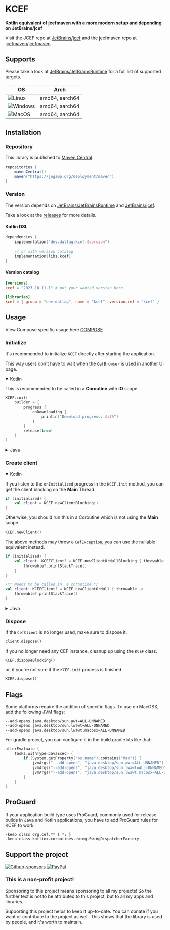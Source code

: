 # KCEF

**Kotlin equivalent of jcefmaven with a more modern setup and depending on JetBrains/jcef**

Visit the JCEF repo at [JetBrains/jcef](https://github.com/JetBrains/jcef) and the jcefmaven repo at [jcefmaven/jcefmaven](https://github.com/jcefmaven/jcefmaven/)

## Supports

Please take a look at [JetBrains/JetBrainsRuntime](https://github.com/JetBrains/JetBrainsRuntime/releases) for a full list of supported targets.

| OS | Arch |
|----|------|
|![Linux](https://cdn.jsdelivr.net/npm/simple-icons@v12/icons/linux.svg)    | amd64, aarch64 |
|![Windows](https://cdn.jsdelivr.net/npm/simple-icons@v12/icons/windows.svg)| amd64, aarch64 |
|![MacOS](https://cdn.jsdelivr.net/npm/simple-icons@v12/icons/macos.svg)    | amd64, aarch64 |

## Installation

### Repository

This library is published to [Maven Central](https://mvnrepository.com/artifact/dev.datlag/kcef).

```gradle
repositories {
    mavenCentral()
    maven("https://jogamp.org/deployment/maven")
}
```

### Version

The version depends on [JetBrains/JetBrainsRuntime](https://github.com/JetBrains/JetBrainsRuntime/releases) and [JetBrains/jcef](https://github.com/JetBrains/jcef).

Take a look at the [releases](https://github.com/DATL4G/KCEF/releases) for more details.

#### Kotlin DSL

```kotlin
dependencies {
    implementation("dev.datlag:kcef:$version")
    
    // or with version catalog
    implementation(libs.kcef)
}
```

#### Version catalog

```toml
[versions]
kcef = "2023.10.11.1" # put your wanted version here

[libraries]
kcef = { group = "dev.datlag", name = "kcef", version.ref = "kcef" }
```

## Usage

View Compose specific usage here [COMPOSE](COMPOSE.md)

### Initialize

It's recommended to initialize `KCEF` directly after starting the application.

This way users don't have to wait when the `CefBrowser` is used in another UI page.

<details open>
<summary>Kotlin</summary>

This is recommended to be called in a **Coroutine** with **IO** scope.

```kotlin
KCEF.init(
    builder = {
        progress {
            onDownloading {
                println("Download progress: $it%")
            }
        }
        release(true)
    }
)
```

</details>

<details>
<summary>Java</summary>

This is recommended to be called in a **IO** Thread.

```java
KCEF.initBlocking(
    new KCEFBuilder().progress(
        new KCEFBuilder.InitProgress.Builder().onDownloading(progress -> {
            System.out.println("Download progress: " + progress + "%");
        }).build()
    ).release(true),
    throwable -> {
        if (throwable != null) {
            throwable.printStackTrace();
        }
    },
    () -> {
        System.out.println("Restart required");
    }
);
```

</details>

### Create client

<details open>
<summary>Kotlin</summary>

If you listen to the `onInitialized` progress in the `KCEF.init` method, you can get the client blocking on the **Main** Thread.

```kotlin
if (initialized) {
    val client = KCEF.newClientBlocking()
}
```

Otherwise, you should run this in a Coroutine which is not using the **Main** scope.

```kotlin
KCEF.newClient()
```

The above methods may throw a `CefException`, you can use the nullable equivalent instead.

```kotlin
if (initialized) {
    val client: KCEFClient? = KCEF.newClientOrNullBlocking { throwable ->
        throwable?.printStackTrace()
    }
}
```

```kotlin
/** Needs to be called in  a coroutine */
val client: KCEFClient? = KCEF.newClientOrNull { throwable ->
    throwable?.printStackTrace()
}
```

</details>

<details>
<summary>Java</summary>

If you listen to the `onInitialized` progress in the `KCEF.init` method, you can get the client blocking on the **Main** Thread.

```java
if (initialized) {
    KCEFClient client = KCEF.newClientBlocking();
}
```

Otherwise, you should run this in a new Thread.

```java
/** Run in a new Thread */
KCEFClient client = KCEF.newClientBlocking();
```

The above methods may throw a `CefException`, you can use the nullable equivalent instead.

```java
if (initialized) {
    KCEFClient client = KCEF.newClientOrNullBlocking(throwable -> {
        if (throwable != null) {
            throwable.printStackTrace();
        }
    });
}
```

```java
/** Should be called in a new Thread */
KCEFClient client = KCEF.newClientOrNullBlocking(throwable -> {
    if (throwable != null) {
        throwable.printStackTrace();
    }
});
```

</details>

### Dispose

If the `CefClient` is no longer used, make sure to dispose it.

`client.dispose()`

If you no longer need any CEF instance, cleanup up using the `KCEF` class.

`KCEF.disposeBlocking()`

or, if you're not sure if the `KCEF.init` process is finished

`KCEF.dispose()`

## Flags

Some platforms require the addition of specific flags. To use on MacOSX, add the following JVM flags:

```
--add-opens java.desktop/sun.awt=ALL-UNNAMED
--add-opens java.desktop/sun.lwawt=ALL-UNNAMED
--add-opens java.desktop/sun.lwawt.macosx=ALL-UNNAMED
```

For gradle project, you can configure it in the build.gradle.kts like that:

```kotlin
afterEvaluate {
    tasks.withType<JavaExec> {
        if (System.getProperty("os.name").contains("Mac")) {
            jvmArgs("--add-opens", "java.desktop/sun.awt=ALL-UNNAMED")
            jvmArgs("--add-opens", "java.desktop/sun.lwawt=ALL-UNNAMED")
            jvmArgs("--add-opens", "java.desktop/sun.lwawt.macosx=ALL-UNNAMED")
        }
    }
}
```

## ProGuard

If your application build type uses ProGuard, commonly used for release builds in Java and Kotlin applications, you have to add ProGuard rules for KCEF to work.

```
-keep class org.cef.** { *; }
-keep class kotlinx.coroutines.swing.SwingDispatcherFactory
```

## Support the project

[![Github-sponsors](https://img.shields.io/badge/sponsor-30363D?style=for-the-badge&logo=GitHub-Sponsors&logoColor=#EA4AAA)](https://github.com/sponsors/DATL4G)
[![PayPal](https://img.shields.io/badge/PayPal-00457C?style=for-the-badge&logo=paypal&logoColor=white)](https://paypal.me/datlag)

### This is a non-profit project!

Sponsoring to this project means sponsoring to all my projects!
So the further text is not to be attributed to this project, but to all my apps and libraries.

Supporting this project helps to keep it up-to-date. You can donate if you want or contribute to the project as well.
This shows that the library is used by people, and it's worth to maintain.
